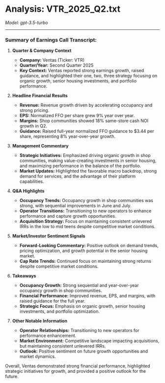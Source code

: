# Analysis: VTR_2025_Q2.txt

*Model: gpt-3.5-turbo*

---

### Summary of Earnings Call Transcript:

1. **Quarter & Company Context**
   - **Company:** Ventas (Ticker: VTR)
   - **Quarter/Year:** Second Quarter 2025
   - **Key Context:** Ventas reported strong earnings growth, raised guidance, and highlighted their one, two, three strategy focusing on organic growth, senior housing investments, and portfolio performance.

2. **Headline Financial Results**
   - **Revenue:** Revenue growth driven by accelerating occupancy and strong pricing.
   - **EPS:** Normalized FFO per share grew 9% year over year.
   - **Margins:** Shop communities showed 18% same-store cash NOI growth in Q2.
   - **Guidance:** Raised full-year normalized FFO guidance to $3.44 per share, representing 8% year-over-year growth.

3. **Management Commentary**
   - **Strategic Initiatives:** Emphasized driving organic growth in shop communities, making value-creating investments in senior housing, and maximizing performance in the balance of the portfolio.
   - **Market Updates:** Highlighted the favorable macro backdrop, strong demand for services, and the advantage of their platform capabilities.

4. **Q&A Highlights**
   - **Occupancy Trends:** Occupancy growth in shop communities was strong, with sequential improvements in June and July.
   - **Operator Transitions:** Transitioning to new operators to enhance performance and capture growth opportunities.
   - **Acquisition Strategy:** Focus on maintaining consistent unlevered IRRs in the low to mid teens despite competitive market conditions.

5. **Market/Investor Sentiment Signals**
   - **Forward-Looking Commentary:** Positive outlook on demand trends, pricing optimization, and growth potential in the senior housing market.
   - **Cap Rate Trends:** Continued focus on maintaining strong returns despite competitive market conditions.

6. **Takeaways**
   - **Occupancy Growth:** Strong sequential and year-over-year occupancy growth in shop communities.
   - **Financial Performance:** Improved revenue, EPS, and margins, with raised guidance for the full year.
   - **Strategic Focus:** Emphasis on organic growth, senior housing investments, and portfolio optimization.

7. **Other Notable Information**
   - **Operator Relationships:** Transitioning to new operators for performance enhancement.
   - **Market Environment:** Competitive landscape impacting acquisitions, but maintaining consistent unlevered IRRs.
   - **Outlook:** Positive sentiment on future growth opportunities and market dynamics.

Overall, Ventas demonstrated strong financial performance, highlighted strategic initiatives for growth, and provided a positive outlook for the future.